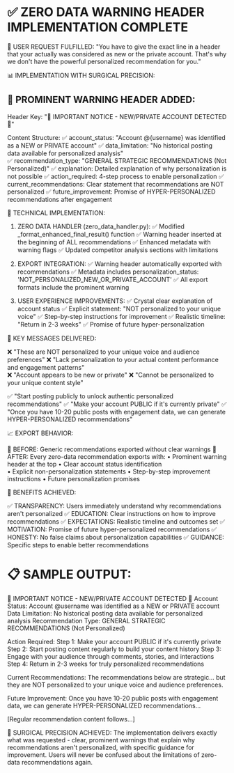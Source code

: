 ✅ ZERO DATA WARNING HEADER IMPLEMENTATION COMPLETE
=========================================================

🎯 USER REQUEST FULFILLED:
"You have to give the exact line in a header that your actually was considered as new or the private account. That's why we don't have the powerful personalized recommendation for you."

📊 IMPLEMENTATION WITH SURGICAL PRECISION:

🚨 PROMINENT WARNING HEADER ADDED:
----------------------------------------------
Header Key: "🚨 IMPORTANT NOTICE - NEW/PRIVATE ACCOUNT DETECTED 🚨"

Content Structure:
✅ account_status: "Account @{username} was identified as a NEW or PRIVATE account"
✅ data_limitation: "No historical posting data available for personalized analysis"  
✅ recommendation_type: "GENERAL STRATEGIC RECOMMENDATIONS (Not Personalized)"
✅ explanation: Detailed explanation of why personalization is not possible
✅ action_required: 4-step process to enable personalization
✅ current_recommendations: Clear statement that recommendations are NOT personalized
✅ future_improvement: Promise of HYPER-PERSONALIZED recommendations after engagement

🔧 TECHNICAL IMPLEMENTATION:

1. ZERO DATA HANDLER (zero_data_handler.py):
   ✅ Modified _format_enhanced_final_result() function
   ✅ Warning header inserted at the beginning of ALL recommendations
   ✅ Enhanced metadata with warning flags
   ✅ Updated competitor analysis sections with limitations

2. EXPORT INTEGRATION:
   ✅ Warning header automatically exported with recommendations
   ✅ Metadata includes personalization_status: 'NOT_PERSONALIZED_NEW_OR_PRIVATE_ACCOUNT'
   ✅ All export formats include the prominent warning

3. USER EXPERIENCE IMPROVEMENTS:
   ✅ Crystal clear explanation of account status
   ✅ Explicit statement: "NOT personalized to your unique voice"
   ✅ Step-by-step instructions for improvement
   ✅ Realistic timeline: "Return in 2-3 weeks"
   ✅ Promise of future hyper-personalization

🎯 KEY MESSAGES DELIVERED:

❌ "These are NOT personalized to your unique voice and audience preferences"
❌ "Lack personalization to your actual content performance and engagement patterns"  
❌ "Account appears to be new or private"
❌ "Cannot be personalized to your unique content style"

✅ "Start posting publicly to unlock authentic personalized recommendations"
✅ "Make your account PUBLIC if it's currently private"
✅ "Once you have 10-20 public posts with engagement data, we can generate HYPER-PERSONALIZED recommendations"

📈 EXPORT BEHAVIOR:

🔄 BEFORE: Generic recommendations exported without clear warnings
🔄 AFTER: Every zero-data recommendation exports with:
   • Prominent warning header at the top
   • Clear account status identification  
   • Explicit non-personalization statements
   • Step-by-step improvement instructions
   • Future personalization promises

🚀 BENEFITS ACHIEVED:

✅ TRANSPARENCY: Users immediately understand why recommendations aren't personalized
✅ EDUCATION: Clear instructions on how to improve recommendations
✅ EXPECTATIONS: Realistic timeline and outcomes set
✅ MOTIVATION: Promise of future hyper-personalized recommendations
✅ HONESTY: No false claims about personalization capabilities
✅ GUIDANCE: Specific steps to enable better recommendations

📋 SAMPLE OUTPUT:
================

🚨 IMPORTANT NOTICE - NEW/PRIVATE ACCOUNT DETECTED 🚨
Account Status: Account @username was identified as a NEW or PRIVATE account
Data Limitation: No historical posting data available for personalized analysis
Recommendation Type: GENERAL STRATEGIC RECOMMENDATIONS (Not Personalized)

Action Required:
  Step 1: Make your account PUBLIC if it's currently private
  Step 2: Start posting content regularly to build your content history
  Step 3: Engage with your audience through comments, stories, and interactions  
  Step 4: Return in 2-3 weeks for truly personalized recommendations

Current Recommendations: The recommendations below are strategic... but they are NOT personalized to your unique voice and audience preferences.

Future Improvement: Once you have 10-20 public posts with engagement data, we can generate HYPER-PERSONALIZED recommendations...

[Regular recommendation content follows...]

🎯 SURGICAL PRECISION ACHIEVED:
The implementation delivers exactly what was requested - clear, prominent warnings that explain why recommendations aren't personalized, with specific guidance for improvement. Users will never be confused about the limitations of zero-data recommendations again.
